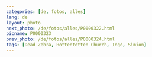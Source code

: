 ```yaml
---
categories: [de, fotos, alles]
lang: de
layout: photo
next_photo: /de/fotos/alles/P0000322.html
picname: P0000323
prev_photo: /de/fotos/alles/P0000324.html
tags: [Dead Zebra, Hottentotten Church, Ingo, Simion]
---
```

